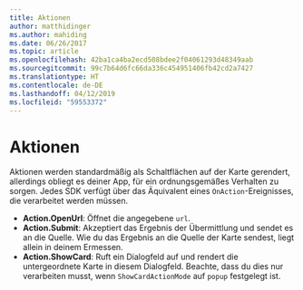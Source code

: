 ```yaml
---
title: Aktionen
author: matthidinger
ms.author: mahiding
ms.date: 06/26/2017
ms.topic: article
ms.openlocfilehash: 42ba1ca4ba2ecd508bdee2f04061293d48349aab
ms.sourcegitcommit: 99c7b64d6fc66da336c454951406fb42cd2a7427
ms.translationtype: HT
ms.contentlocale: de-DE
ms.lasthandoff: 04/12/2019
ms.locfileid: "59553372"
---
```

# <a name="actions"></a>Aktionen

Aktionen werden standardmäßig als Schaltflächen auf der Karte gerendert, allerdings obliegt es deiner App, für ein ordnungsgemäßes Verhalten zu sorgen. Jedes SDK verfügt über das Äquivalent eines `OnAction`-Ereignisses, die verarbeitet werden müssen.

* **Action.OpenUrl**: Öffnet die angegebene `url`.  
* **Action.Submit**: Akzeptiert das Ergebnis der Übermittlung und sendet es an die Quelle. Wie du das Ergebnis an die Quelle der Karte sendest, liegt allein in deinem Ermessen.
* **Action.ShowCard**: Ruft ein Dialogfeld auf und rendert die untergeordnete Karte in diesem Dialogfeld. Beachte, dass du dies nur verarbeiten musst, wenn `ShowCardActionMode` auf `popup` festgelegt ist.